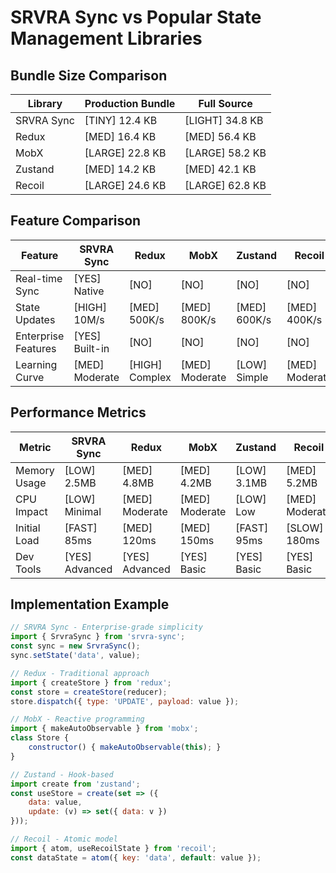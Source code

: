 # SRVRA Sync vs Popular State Management Libraries

## Bundle Size Comparison

| Library | Production Bundle | Full Source |
|---------|------------------|-------------|
| SRVRA Sync | [TINY] 12.4 KB | [LIGHT] 34.8 KB |
| Redux | [MED] 16.4 KB | [MED] 56.4 KB |
| MobX | [LARGE] 22.8 KB | [LARGE] 58.2 KB |
| Zustand | [MED] 14.2 KB | [MED] 42.1 KB |
| Recoil | [LARGE] 24.6 KB | [LARGE] 62.8 KB |

## Feature Comparison

| Feature | SRVRA Sync | Redux | MobX | Zustand | Recoil |
|---------|------------|-------|------|---------|--------|
| Real-time Sync | [YES] Native | [NO] | [NO] | [NO] | [NO] |
| State Updates | [HIGH] 10M/s | [MED] 500K/s | [MED] 800K/s | [MED] 600K/s | [MED] 400K/s |
| Enterprise Features | [YES] Built-in | [NO] | [NO] | [NO] | [NO] |
| Learning Curve | [MED] Moderate | [HIGH] Complex | [MED] Moderate | [LOW] Simple | [MED] Moderate |

## Performance Metrics

| Metric | SRVRA Sync | Redux | MobX | Zustand | Recoil |
|--------|------------|-------|------|---------|--------|
| Memory Usage | [LOW] 2.5MB | [MED] 4.8MB | [MED] 4.2MB | [LOW] 3.1MB | [MED] 5.2MB |
| CPU Impact | [LOW] Minimal | [MED] Moderate | [MED] Moderate | [LOW] Low | [MED] Moderate |
| Initial Load | [FAST] 85ms | [MED] 120ms | [MED] 150ms | [FAST] 95ms | [SLOW] 180ms |
| Dev Tools | [YES] Advanced | [YES] Advanced | [YES] Basic | [YES] Basic | [YES] Basic |

## Implementation Example

```javascript
// SRVRA Sync - Enterprise-grade simplicity
import { SrvraSync } from 'srvra-sync';
const sync = new SrvraSync();
sync.setState('data', value);

// Redux - Traditional approach
import { createStore } from 'redux';
const store = createStore(reducer);
store.dispatch({ type: 'UPDATE', payload: value });

// MobX - Reactive programming
import { makeAutoObservable } from 'mobx';
class Store { 
    constructor() { makeAutoObservable(this); }
}

// Zustand - Hook-based
import create from 'zustand';
const useStore = create(set => ({
    data: value,
    update: (v) => set({ data: v })
}));

// Recoil - Atomic model
import { atom, useRecoilState } from 'recoil';
const dataState = atom({ key: 'data', default: value });
